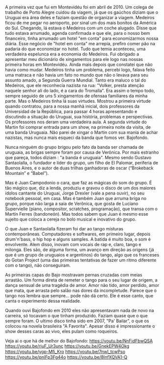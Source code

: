 
A primeira vez que fui em Montevidéu foi em abril de 2010. Um colega de trabalho de Porto Alegre  cuidou da viagem, já que os gaúchos diziam que o Uruguai era área deles e faziam questão de organizar a viagem. Medeiros  ficou de me pegar no aeroporto, por sinal um dos mais bonitos da América do Sul. Chegando, lá estava o Medeiros com um coche alugado. Disse que tudo estava arrumado, agenda confirmada e que ele, para o nosso bem financeiro, tinha arrumado um hotel "em conta" para economizarmos nossa diária. Esse negócio de "hotel em conta" me arrepia, prefiro comer pão na padaria do que economizar no hotel. Tudo que temia aconteceu, uma verdadeira espelunca era a economia do Medeiros. Fui obrigado a apresentar meu dicionário de xingamentos para ele  logo nas nossas primeira horas em Montevidéu. Ainda mais depois que constatei que não havia como mudar. Medeiros  tinha um problema, percebi logo, falava feito uma matraca e não havia um fato no mundo que não o levava para seu assunto amado, a Segunda Guerra Mundial. Tanto era maluco o tal do Medeiros, que ele reconhecia nazista na rua: "Volker, presta atenção naquele senhor ali do lado, é a cara do Tromalla". Era assim o  tempo todo, sempre seguido de uns 5 xingamentos de ofensaa familiares da minha parte. Mas o Medeiros tinha lá suas virtudes. Mostrou a primeira virtude quando contratou, para a nossa manhã inicial, dois professores da Universidad de la República, para passar 4 horas apresentando e discutindo a situação do Uruguai, sua história, problemas e perspectivas. Os professores  nos deram uma verdadeira aula. A segunda virtude do Martin foi comprar entrada para um show, na primeira noite da visita, de uma banda Uruguaia. Não parei de xingar o Martin com sua mania de achar nazistas, mas nunca mais esqueci da banda que fomos ver. Bajofondo. 

Nunca ninguém do grupo brigou pelo fato da banda ser chamada de uruguaia, as brigas sempre foram por causa de Verônica. Por mais estranho que pareça, todos diziam : "a banda é uruguaia". Mesmo sendo Gustavo Santaolalla, o fundador e líder do grupo,  um filho de El Palomar, periferia de Buenos Aires, e o autor de  duas trilhas ganhadoras de oscar (“Brokeback Mountain” e “Babel”). 

Mas é Juan Campodonio o cara, que faz as mágicas do som do grupo. É tão mágico que, diz a lenda, produziu e gravou o disco de um dos maiores ídolos cantante do Uruguai, Jorge Drexler (vale a pena ouvir), no seu notebook pessoal, em casa. Mas é também Juan que arruma briga no grupo, porque não larga a saia de Verônica, que gosta de Luciano Supervielle (piano, compositor, scratches, programação), que transa com o Martín Ferres (bandoneón). Mas todos sabem que Juan é mesmo esse sujeito que coloca a cereja no bolo musical e inovativo do grupo. 

O que Juan e Santaolalla fizeram foi dar ao tango misturas contemporâneas. Computadores e softwares, em primeiro lugar, depois drum'n'bass, o hip hop e alguns samples. A batida é muito boa, o som é envolvente. Alem disso, inovam com vocais de rap e, claro, tango e milonga. Eles são, de alguma forma, um avanço em direção as origens (já que é um grupo de uruguaios e argentinos) do tango, algo que os franceses do Gotan Project (uma  das primeiras tentativas de fazer um ritmo diferente com o tango),  não conseguiram. 

As primeiras capas do Bajo mostravam pernas cruzadas com meias arrastão. Um forma direta de remeter o tango para o seu lugar de origem, a dança sensual de uma tragédia de amor. Amor não tido, amor perdido, amor que mata, que arrasta pelo salão nas dores da incompletude. Parece 
que o tango nos lembra que  sempre... pode não dá certo. Ele é  esse canto, que canta o experimento dessa realidade. 

Quando ouvi Bajofondo em 2010 eles não apresentavam nada de novo na carreira, só  tocavam o que tinham produzido. Faziam quase que o que sempre foram. O ultimo disco tinha sido em 2007, "Pa' Bailar", o que os colocou na novela brasileira "A Favorita". Apesar disso é impressionante o show desses caras ao vivo, eles pulam como roqueiros. 

Veja ai o que há de melhor do Bajofondo: 
https://youtu.be/NnFidFbwQSA 
https://youtu.be/riuF_Ur3unc 
https://youtu.be/GnekEPW4Okg 
https://youtu.be/ygp-Mﬁ_Kro 
https://youtu.be/7nwI_tcwPso 
https://youtu.be/pnlFp3Fg44o 
https://youtu.be/8InfXQVA1-Q 


